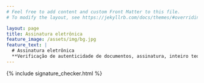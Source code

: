```yaml
---
# Feel free to add content and custom Front Matter to this file.
# To modify the layout, see https://jekyllrb.com/docs/themes/#overriding-theme-defaults

layout: page
title: Assinatura eletrônica
feature_image: /assets/img/bg.jpg
feature_text: |
  # Assinatura eletrônica
  **Verificação de autenticidade de documentos, assinatura, inteiro teor de arquivos enviados/assinados por mim.**
---
```


{% include signature_checker.html %}
